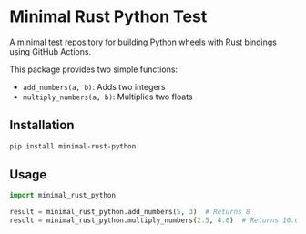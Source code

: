 # Minimal Rust Python Test

A minimal test repository for building Python wheels with Rust bindings using GitHub Actions.

This package provides two simple functions:
- `add_numbers(a, b)`: Adds two integers
- `multiply_numbers(a, b)`: Multiplies two floats

## Installation

```bash
pip install minimal-rust-python
```

## Usage

```python
import minimal_rust_python

result = minimal_rust_python.add_numbers(5, 3)  # Returns 8
result = minimal_rust_python.multiply_numbers(2.5, 4.0)  # Returns 10.0
``` 